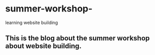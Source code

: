 # summer-workshop-
learning website building
## This is the blog about the summer workshop about website building.
